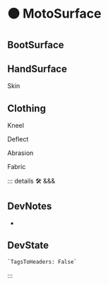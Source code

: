 
# 🟠 <moto>MotoSurface</moto>

## BootSurface

## HandSurface

Skin

## Clothing

Kneel

Deflect

Abrasion

Fabric

::: details 🛠 <dev>&&&</dev>

## DevNotes

-

## DevState

```py
`TagsToHeaders: False`
```

:::
